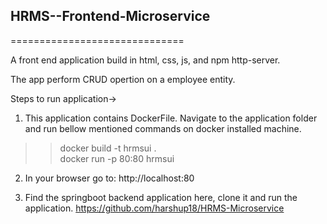 ## HRMS--Frontend-Microservice
==============================

A front end application build in html, css, js, and npm http-server.

The app perform CRUD opertion on a employee entity.

Steps to run application->
1. This application contains DockerFile. Navigate to the application folder and run bellow mentioned commands on docker installed machine.
>> docker build -t hrmsui . <br/>
>> docker run -p 80:80 hrmsui

2. In your browser go to:
   http://localhost:80 

3. Find the springboot backend application here, clone it and run the application.
   https://github.com/harshup18/HRMS-Microservice
